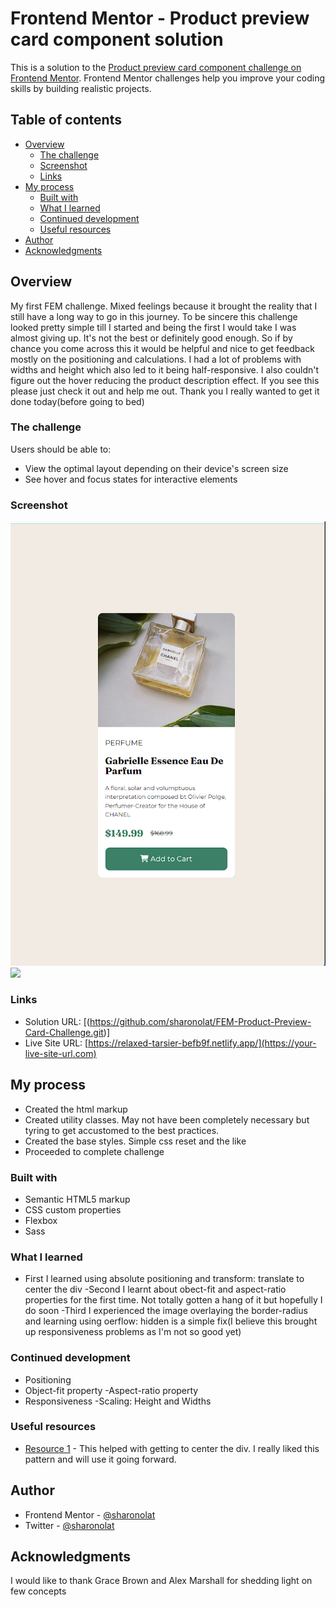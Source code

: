 # Frontend Mentor - Product preview card component solution

This is a solution to the [Product preview card component challenge on Frontend Mentor](https://www.frontendmentor.io/challenges/product-preview-card-component-GO7UmttRfa). Frontend Mentor challenges help you improve your coding skills by building realistic projects. 

## Table of contents

- [Overview](#overview)
  - [The challenge](#the-challenge)
  - [Screenshot](#screenshot)
  - [Links](#links)
- [My process](#my-process)
  - [Built with](#built-with)
  - [What I learned](#what-i-learned)
  - [Continued development](#continued-development)
  - [Useful resources](#useful-resources)
- [Author](#author)
- [Acknowledgments](#acknowledgments)



## Overview

  My first FEM challenge. Mixed feelings because it brought the reality that I still have a long way to go in this journey. To be sincere this challenge looked pretty simple till I started and being the first I would take I was almost giving up. It's not the best or definitely good enough. So if by chance you come across this it would be helpful and nice to get feedback mostly on the positioning and calculations. I had a lot of problems with widths and height which also led to it being half-responsive. I also couldn't figure out the hover reducing the product description effect. If you see this please just check it out and help me out. Thank you
  I really wanted to get it done today(before going to bed)


### The challenge

Users should be able to:

- View the optimal layout depending on their device's screen size
- See hover and focus states for interactive elements

### Screenshot

![](./mobile.PNG)
![](./desktop.PNG.PNG)


### Links

- Solution URL: [(https://github.com/sharonolat/FEM-Product-Preview-Card-Challenge.git)]
- Live Site URL: [https://relaxed-tarsier-befb9f.netlify.app/](https://your-live-site-url.com)

## My process
- Created the html markup
- Created utility classes. May not have been completely necessary but tyring to get accustomed to the best practices.
- Created the base styles. Simple css reset and the like
- Proceeded to complete challenge

### Built with

- Semantic HTML5 markup
- CSS custom properties
- Flexbox
- Sass


### What I learned
- First I learned using absolute positioning and transform: translate to center the div 
-Second I learnt about obect-fit and aspect-ratio properties for the first time. Not totally gotten a hang of it but hopefully I do soon
-Third I experienced the image overlaying the border-radius and learning using oerflow: hidden is a simple fix(I believe this brought up responsiveness problems as I'm not so good yet)



### Continued development

- Positioning
- Object-fit property
-Aspect-ratio property
- Responsiveness
-Scaling: Height and Widths


### Useful resources

- [Resource 1](https://blog.hubspot.com/website/center-div-css) - This helped with getting to center the div. I really liked this pattern and will use it going forward.


## Author


- Frontend Mentor - [@sharonolat](https://www.frontendmentor.io/profile/sharonolat)
- Twitter - [@sharonolat](https://www.twitter.com/sharonolat)


## Acknowledgments

I would like to thank Grace Brown and Alex Marshall for shedding light on few concepts


